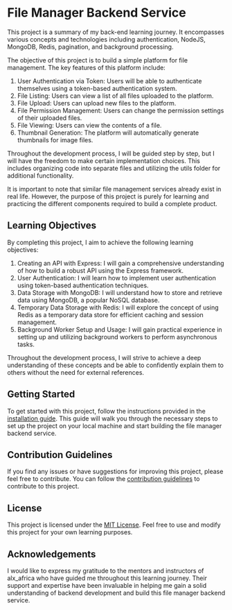 # File Manager Backend Service

This project is a summary of my back-end learning journey. It encompasses various concepts and technologies including authentication, NodeJS, MongoDB, Redis, pagination, and background processing.

The objective of this project is to build a simple platform for file management. The key features of this platform include:

1. User Authentication via Token: Users will be able to authenticate themselves using a token-based authentication system.
2. File Listing: Users can view a list of all files uploaded to the platform.
3. File Upload: Users can upload new files to the platform.
4. File Permission Management: Users can change the permission settings of their uploaded files.
5. File Viewing: Users can view the contents of a file.
6. Thumbnail Generation: The platform will automatically generate thumbnails for image files.

Throughout the development process, I will be guided step by step, but I will have the freedom to make certain implementation choices. This includes organizing code into separate files and utilizing the utils folder for additional functionality.

It is important to note that similar file management services already exist in real life. However, the purpose of this project is purely for learning and practicing the different components required to build a complete product.

## Learning Objectives

By completing this project, I aim to achieve the following learning objectives:

1. Creating an API with Express: I will gain a comprehensive understanding of how to build a robust API using the Express framework.
2. User Authentication: I will learn how to implement user authentication using token-based authentication techniques.
3. Data Storage with MongoDB: I will understand how to store and retrieve data using MongoDB, a popular NoSQL database.
4. Temporary Data Storage with Redis: I will explore the concept of using Redis as a temporary data store for efficient caching and session management.
5. Background Worker Setup and Usage: I will gain practical experience in setting up and utilizing background workers to perform asynchronous tasks.

Throughout the development process, I will strive to achieve a deep understanding of these concepts and be able to confidently explain them to others without the need for external references.

## Getting Started

To get started with this project, follow the instructions provided in the [installation guide](installation.md). This guide will walk you through the necessary steps to set up the project on your local machine and start building the file manager backend service.

## Contribution Guidelines

If you find any issues or have suggestions for improving this project, please feel free to contribute. You can follow the [contribution guidelines](contributing.md) to contribute to this project.

## License

This project is licensed under the [MIT License](LICENSE). Feel free to use and modify this project for your own learning purposes.

## Acknowledgements

I would like to express my gratitude to the mentors and instructors of alx_africa who have guided me throughout this learning journey. Their support and expertise have been invaluable in helping me gain a solid understanding of backend development and build this file manager backend service.